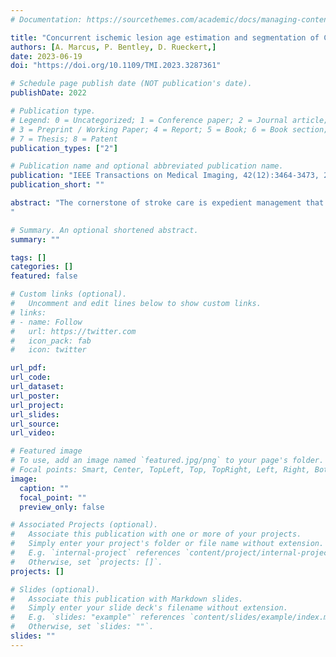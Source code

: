```yaml
---
# Documentation: https://sourcethemes.com/academic/docs/managing-content/

title: "Concurrent ischemic lesion age estimation and segmentation of CT brain using a Transformer-based network."
authors: [A. Marcus, P. Bentley, D. Rueckert,]
date: 2023-06-19
doi: "https://doi.org/10.1109/TMI.2023.3287361"

# Schedule page publish date (NOT publication's date).
publishDate: 2022

# Publication type.
# Legend: 0 = Uncategorized; 1 = Conference paper; 2 = Journal article;
# 3 = Preprint / Working Paper; 4 = Report; 5 = Book; 6 = Book section;
# 7 = Thesis; 8 = Patent
publication_types: ["2"]

# Publication name and optional abbreviated publication name.
publication: "IEEE Transactions on Medical Imaging, 42(12):3464-3473, 2023"
publication_short: ""

abstract: "The cornerstone of stroke care is expedient management that varies depending on the time since stroke onset. Consequently, clinical decision making is centered on accurate knowledge of timing and often requires a radiologist to interpret Computed Tomography (CT) of the brain to confirm the occurrence and age of an event. These tasks are particularly challenging due to the subtle expression of acute ischemic lesions and the dynamic nature of their appearance. Automation efforts have not yet applied deep learning to estimate lesion age and treated these two tasks independently, so, have overlooked their inherent complementary relationship. To leverage this, we propose a novel end-to-end multi-task transformer-based network optimized for concurrent segmentation and age estimation of cerebral ischemic lesions. By utilizing gated positional self-attention and CT-specific data augmentation, the proposed method can capture long-range spatial dependencies while maintaining its ability to be trained from scratch under low-data regimes commonly found in medical imaging. Furthermore, to better combine multiple predictions, we incorporate uncertainty by utilizing quantile loss to facilitate estimating a probability density function of lesion age. The effectiveness of our model is then extensively evaluated on a clinical dataset consisting of 776 CT images from two medical centers. Experimental results demonstrate that our method obtains promising performance, with an area under the curve (AUC) of 0.933 for classifying lesion ages less than 4.5 hours compared to 0.858 using a conventional approach, and outperforms task-specific state-of-the-art algorithms.
"

# Summary. An optional shortened abstract.
summary: ""

tags: []
categories: []
featured: false

# Custom links (optional).
#   Uncomment and edit lines below to show custom links.
# links:
# - name: Follow
#   url: https://twitter.com
#   icon_pack: fab
#   icon: twitter

url_pdf:
url_code:
url_dataset:
url_poster:
url_project:
url_slides:
url_source:
url_video:

# Featured image
# To use, add an image named `featured.jpg/png` to your page's folder. 
# Focal points: Smart, Center, TopLeft, Top, TopRight, Left, Right, BottomLeft, Bottom, BottomRight.
image:
  caption: ""
  focal_point: ""
  preview_only: false

# Associated Projects (optional).
#   Associate this publication with one or more of your projects.
#   Simply enter your project's folder or file name without extension.
#   E.g. `internal-project` references `content/project/internal-project/index.md`.
#   Otherwise, set `projects: []`.
projects: []

# Slides (optional).
#   Associate this publication with Markdown slides.
#   Simply enter your slide deck's filename without extension.
#   E.g. `slides: "example"` references `content/slides/example/index.md`.
#   Otherwise, set `slides: ""`.
slides: ""
---
```

